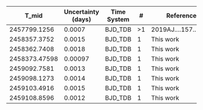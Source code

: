 |T_mid|Uncertainty (days)           |Time System|#                                            |Reference                           |
|-----|-----------------------------|-----------|---------------------------------------------|------------------------------------|
|2457799.1256|0.0007                       |BJD_TDB    |>1                                           |2019AJ....157..141T                 |
|2458357.3752|0.0015                       |BJD_TDB    |1                                            |This work                           |
|2458362.7408|0.0018                       |BJD_TDB    |1                                            |This work                           |
|2458373.47598|0.00097                      |BJD_TDB    |1                                            |This work                           |
|2459092.7581|0.0013                       |BJD_TDB    |1                                            |This work                           |
|2459098.1273|0.0014                       |BJD_TDB    |1                                            |This work                           |
|2459103.4916|0.0015                       |BJD_TDB    |1                                            |This work                           |
|2459108.8596|0.0012                       |BJD_TDB    |1                                            |This work                           |
